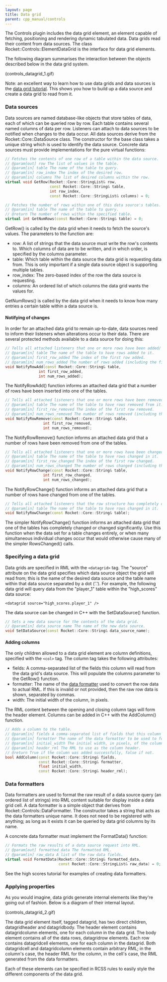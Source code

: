 ```yaml
---
layout: page
title: Data grid
parent: cpp_manual/controls
---
```


The Controls plugin includes the data grid element, an element capable of fetching, positioning and rendering dynamic tabulated data. Data grids read their content from data sources. The class Rocket::Controls::ElementDataGrid is the interface for data grid elements.

The following diagram summarises the interaction between the objects described below in the data grid system.

(controls_datagrid_1.gif)

Note: an excellent way to learn how to use data grids and data sources is the [data grid tutorial](../../tutorials/data_grid.md). This shows you how to build up a data source and create a data grid to read from it.

### Data sources

Data sources are named database-like objects that store tables of data, each of which can be queried row by row. Each table contains several named columns of data per row. Listeners can attach to data sources to be notified when changes to the data occur. All data sources derive from the Rocket::Core::DataSource class. The constructor for the base class takes a unique string which is used to identify the data source. Concrete data sources must provide implementations for the pure virtual functions:

```cpp
// Fetches the contents of one row of a table within the data source.
// @param[out] row The list of values in the table.
// @param[in] table The name of the table to query.
// @param[in] row_index The index of the desired row.
// @param[in] columns The list of desired columns within the row.
virtual void GetRow(Rocket::Core::StringList& row,
                    const Rocket::Core::String& table,
                    int row_index,
                    const Rocket::Core::StringList& columns) = 0;

// Fetches the number of rows within one of this data source's tables.
// @param[in] table The name of the table to query.
// @return The number of rows within the specified table.
virtual int GetNumRows(const Rocket::Core::String& table) = 0;
```

GetRow() is called by the data grid when it needs to fetch the source's values. The parameters to the function are:

* row: A list of strings that the data source must write the row's contents to. Which columns of data are to be written, and in which order, is specified by the columns parameter.
* table: Which table within the data source the data grid is requesting data from. This is only important if a single data source object is supporting multiple tables.
* row_index: The zero-based index of the row the data source is requesting.
* columns: An ordered list of which columns the data grid wants the values for. 

GetNumRows() is called by the data grid when it needs to know how many entries a certain table within a data source is.

#### Notifying of changes

In order for an attached data grid to remain up-to-date, data sources need to inform their listeners when alterations occur to their data. There are several protected methods available to a data source for doing this:

```cpp
// Tells all attached listeners that one or more rows have been added/ to the data source.
// @param[in] table The name of the table to have rows added to it.
// @param[in] first_row_added The index of the first row added.
// @param[in] num_rows_added The number of rows added (including the first row).
void NotifyRowAdd(const Rocket::Core::String& table,
               int first_row_added,
               int num_rows_added);
```

The NotifyRowAdd() function informs an attached data grid that a number of rows have been inserted into one of the tables.

```cpp
// Tells all attached listeners that one or more rows have been removed from the data source.
// @param[in] table The name of the table to have rows removed from it.
// @param[in] first_row_removed The index of the first row removed.
// @param[in] num_rows_removed The number of rows removed (including the first row).
void NotifyRowRemove(const Rocket::Core::String& table,
                 int first_row_removed,
                 int num_rows_removed);
```

The NotifyRowRemove() function informs an attached data grid that a number of rows have been removed from one of the tables.

```cpp
// Tells all attached listeners that one or more rows have been changed in the data source.
// @param[in] table The name of the table to have rows changed in it.
// @param[in] first_row_changed The index of the first row changed.
// @param[in] num_rows_changed The number of rows changed (including the first row).
void NotifyRowChange(const Rocket::Core::String& table,
                 int first_row_changed,
                 int num_rows_changed);
```

The NotifyRowChange() function informs an attached data grid that a number of rows have changed from one of the tables.

```cpp
// Tells all attached listeners that the row structure has completely changed in the data source.
// @param[in] table The name of the table to have rows changed in it.
void NotifyRowChange(const Rocket::Core::String& table);
```

The simpler NotifyRowChange() function informs an attached data grid that one of the tables has completely changed or changed significantly. Use this function when the data set for a table changes entirely, or when many simultaneous individual changes occur that would otherwise cause many of the simpler RowsChanged() calls.

### Specifying a data grid

Data grids are specified in RML with the `<datagrid>` tag. The "source" attribute on the data grid specifies which data source object the grid will read from; this is the name of the desired data source and the table name within that data source separated by a dot ('.'). For example, the following data grid will query data from the "player_1" table within the "high_scores" data source:

```
<datagrid source="high_scores.player_1" />
```

The data source can be changed in C++ with the SetDataSource() function.

```cpp
// Sets a new data source for the contents of the data grid.
// @param[in] data_source_name The name of the new data source.
void SetDataSource(const Rocket::Core::String& data_source_name);
```

#### Adding columns

The only children allowed to a data grid element are column definitions, specified with the `<col>` tag. The column tag takes the following attributes:

* fields: A comma-separated list of the fields this column will read from the data grid's data source. This will populate the columns parameter to the GetRow() function.
* formatter: The name of the [data formatter](#data-formatters) used to convert the row data to actual RML. If this is invalid or not provided, then the raw row data is shown, separated by commas.
* width: The initial width of the column, in pixels. 

The RML content between the opening and closing column tags will form the header element. Columns can be added in C++ with the AddColumn() function.

```cpp
// Adds a column to the table.
// @param[in] fields A comma-separated list of fields that this column reads from the data source.
// @param[in] formatter The name of the data formatter to be used to format the raw column data into RML.
// @param[in] initial_width The initial width, in pixels, of the column.
// @param[in] header_rml The RML to use as the column header.
// @return True if the column was added successfully, false if not.
bool AddColumn(const Rocket::Core::String& fields,
               const Rocket::Core::String& formatter,
               float initial_width,
               const Rocket::Core::String& header_rml);
```

### Data formatters

Data formatters are used to format the raw result of a data source query (an ordered list of strings) into RML content suitable for display inside a data grid cell. A data formatter is a simple object that derives from Rocket::Controls::DataFormatter. The constructor takes a string that acts as the data formatters unique name. It does not need to be registered with anything; as long as it exists it can be queried by data grid columns by its name.

A concrete data formatter must implement the FormatData() function:

```cpp
// Formats the raw results of a data source request into RML.
// @param[out] formatted_data The formatted RML.
// @param[in] raw_data A list of the raw data fields.
virtual void FormatData(Rocket::Core::String& formatted_data,
                        const Rocket::Core::StringList& raw_data) = 0;
```

See the high scores tutorial for examples of creating data formatters.

### Applying properties

As you would imagine, data grids generate internal elements like they're going out of fashion. Below is a diagram of their internal layout.

(controls_datagrid_2.gif)

The data grid element itself, tagged datagrid, has two direct children, datagridheader and datagridbody. The header element contains datagridcolumn elements, one for each column in the data grid. The body element contains all of the data rows, datagridrow elements. Each row contains datagridcell elements, one for each column in the datagrid. Both datagridcell and datagridcolumn elements contain arbitrary RML; in the column's case, the header RML for the column, in the cell's case, the RML generated from the data formatters.

Each of these elements can be specified in RCSS rules to easily style the different components of the data grid. 